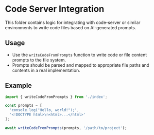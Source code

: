 # Code Server Integration

This folder contains logic for integrating with code-server or similar environments to write code files based on AI-generated prompts.

## Usage

- Use the `writeCodeFromPrompts` function to write code or file content prompts to the file system.
- Prompts should be parsed and mapped to appropriate file paths and contents in a real implementation.

## Example

```ts
import { writeCodeFromPrompts } from './index';

const prompts = [
  'console.log("Hello, world!");',
  '<!DOCTYPE html>\n<html>...</html>'
];

await writeCodeFromPrompts(prompts, '/path/to/project');
``` 